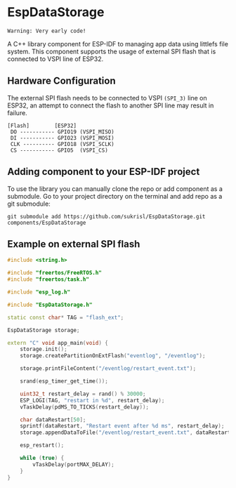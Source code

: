 # EspDataStorage
~~~
Warning: Very early code!
~~~

A C++ library component for ESP-IDF to managing app data using littlefs file system. This component supports the usage of external SPI flash that is connected to VSPI line of ESP32.

## Hardware Configuration
The external SPI flash needs to be connected to VSPI `(SPI_3)` line on ESP32, an attempt to connect the flash to another SPI line may result in failure.
```
[Flash]        [ESP32]
 DO ----------- GPIO19 (VSPI_MISO)
 DI ----------- GPIO23 (VSPI_MOSI)
 CLK ---------- GPIO18 (VSPI_SCLK)
 CS ----------- GPIO5  (VSPI_CS)
```
## Adding component to your ESP-IDF project
To use the library you can manually clone the repo or add component as a submodule. Go to your project directory on the terminal and add repo as a git submodule:
```
git submodule add https://github.com/sukrisl/EspDataStorage.git components/EspDataStorage
```

## Example on external SPI flash
``` c++
#include <string.h>

#include "freertos/FreeRTOS.h"
#include "freertos/task.h"

#include "esp_log.h"

#include "EspDataStorage.h"

static const char* TAG = "flash_ext";

EspDataStorage storage;

extern "C" void app_main(void) {
    storage.init();
    storage.createPartitionOnExtFlash("eventlog", "/eventlog");

    storage.printFileContent("/eventlog/restart_event.txt");

    srand(esp_timer_get_time());

    uint32_t restart_delay = rand() % 30000;
    ESP_LOGI(TAG, "restart in %d", restart_delay);
    vTaskDelay(pdMS_TO_TICKS(restart_delay));

    char dataRestart[50];
    sprintf(dataRestart, "Restart event after %d ms", restart_delay);
    storage.appendDataToFile("/eventlog/restart_event.txt", dataRestart);

    esp_restart();

    while (true) {
        vTaskDelay(portMAX_DELAY);
    }
}
```
